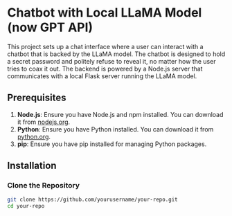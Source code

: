 # Chatbot with Local LLaMA Model (now GPT API)

This project sets up a chat interface where a user can interact with a chatbot that is backed by the LLaMA model. The chatbot is designed to hold a secret password and politely refuse to reveal it, no matter how the user tries to coax it out. The backend is powered by a Node.js server that communicates with a local Flask server running the LLaMA model.

## Prerequisites

1. **Node.js**: Ensure you have Node.js and npm installed. You can download it from [nodejs.org](https://nodejs.org/).
2. **Python**: Ensure you have Python installed. You can download it from [python.org](https://www.python.org/).
3. **pip**: Ensure you have pip installed for managing Python packages.

## Installation

### Clone the Repository

```bash
git clone https://github.com/yourusername/your-repo.git
cd your-repo
